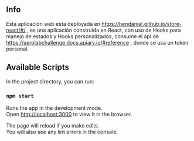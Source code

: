
## Info
 
Esta aplicación web esta deployada en https://hendaniel.github.io/store-react/#/ , es una aplicación construida en React, con uso de Hooks para manejo de estados y Hooks personalizados, consume el api de https://aerolabchallenge.docs.apiary.io/#reference , donde se usa un token personal.

## Available Scripts

In the project directory, you can run:

### `npm start`

Runs the app in the development mode.<br />
Open [http://localhost:3000](http://localhost:3000) to view it in the browser.

The page will reload if you make edits.<br />
You will also see any lint errors in the console.
